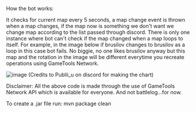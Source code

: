 How the bot works:

It checks for current map every 5 seconds, a map change event is thrown when a map changes, if the map now is something we don't want we change map according to the list passed through discord. There is only one instance where bot can't check if the map changed when a map loops to itself. For example, in the image below if brusilov changes to brusilov as a loop in this case bot fails. No biggie, no one likes brusilov anyway but this map and the rotation in the image will be different everytime you recreate operations using GameTools Network. 

![image](https://github.com/user-attachments/assets/6945e76c-8b2f-4ba8-98da-a80ce9499ecb)
(Credits to Publii_u on discord for making the chart)

Disclaimer: All the above code is made through the use of GameTools Network API which is available for everyone. And not battlelog...for now.

To create a .jar file run:
mvn package clean

